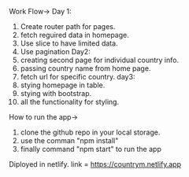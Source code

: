 Work Flow->
Day 1:
1. Create router path for pages.
2. fetch reguired data in homepage.
3. Use slice to have limited data.
4. Use pagination 
Day2:
1. creating second page for individual country info.
2. passing country name from home page.
3. fetch url for specific country.
day3:
1. stying homepage in table.
2. stying with bootstrap.
4. all the functionality for styling.




How to run the app->
1. clone the github repo in your local storage.
2. use the comman "npm install"
3. finally command "npm start" to run the app


Diployed in netlify.
link = https://countrym.netlify.app